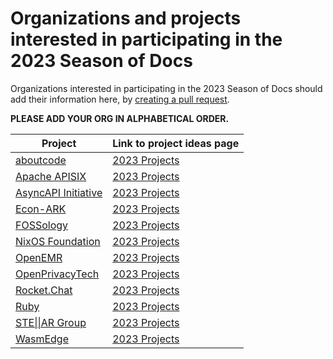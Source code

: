 # Organizations and projects interested in participating in the 2023 Season of Docs

Organizations interested in participating in the 2023 Season of Docs should add their information here, by [creating a pull request](https://docs.github.com/en/github/collaborating-with-issues-and-pull-requests/creating-a-pull-request). 

**PLEASE ADD YOUR ORG IN ALPHABETICAL ORDER.**

| Project | Link to project ideas page |
| ------- | -------------------------- |
| [aboutcode](https://github.com/nexB/aboutcode) | [2023 Projects]( https://github.com/nexB/aboutcode/wiki/GSOD-2023)|
| [Apache APISIX](https://github.com/apache/apisix) | [2023 Projects](https://github.com/apache/apisix/discussions/8852#discussion-4856327) |
| [AsyncAPI Initiative](https://github.com/asyncapi) | [2023 Projects]( https://github.com/orgs/asyncapi/discussions/601)|
| [Econ-ARK](https://github.com/econ-ark/) | [2023 Projects](https://github.com/econ-ark/OverARK/issues/42) |
| [FOSSology](https://github.com/fossology) | [2023 Projects](https://github.com/fossology/user-docs/wiki/Google-Season-of-Docs-2023) |
| [NixOS Foundation](https://github.com/NixOS) | [2023 Projects](https://github.com/NixOS/nix.dev/blob/master/maintainers/google-season-of-docs-2023.md) |
| [OpenEMR](https://github.com/openemr/openemr) | [2023 Projects](https://github.com/openemr/openemr/issues/6301) |
| [OpenPrivacyTech](https://github.com/openprivacytech) | [2023 Projects](https://github.com/openprivacytech/community/blob/main/mentorship/gsod/2023/README.md)|
| [Rocket.Chat](https://github.com/RocketChat/Rocket.Chat) | [2023 Projects](https://docs.rocket.chat/contribute-to-rocket.chat/annual-contribution-programs/google-season-of-docs/google-season-of-docs-2023) |
| [Ruby](https://github.com/rubygsoc/rubygsod/wiki) | [2023 Projects](https://github.com/rubygsoc/rubygsod/wiki/Ideas-List-(2023))|
| [STE\|\|AR Group](https://github.com/STEllAR-GROUP/hpx) | [2023 Projects](https://github.com/STEllAR-GROUP/hpx/wiki/GSoD-2023-Project-Ideas)|
| [WasmEdge](https://github.com/WasmEdge/WasmEdge) | [2023 Projects](https://github.com/WasmEdge/GSoD2023)|


